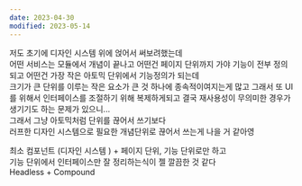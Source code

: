 ```yaml
---
date: 2023-04-30
modified: 2023-05-14
---
```


저도 초기에 디자인 시스템 위에 얹어서 써보려했는데  
어떤 서비스는 모듈에서 개념이 끝나고 어떤건 페이지 단위까지 가야 기능이 전부 정의되고 어떤건 가장 작은 아토믹 단위에서 기능정의가 되는데  
크기가 큰 단위를 이루는 작은 요소가 큰 것 하나에 종속적이여지는게 많고 그래서 또 UI 를 위해서 인터페이스를 조절하기 위해 복제하게되고 결국 재사용성이 무의미한 경우가 생기기도 하는 문제가 있으니...  
그래서 그냥 아토믹처럼 단위를 끊어서 쓰기보다  
러프한 디자인 시스템으로 필요한 개념단위로 끊어서 쓰는게 나을 거 같아영

최소 컴포넌트 (디자인 시스템 ) + 페이지 단위, 기능 단위로만 하고  
기능 단위에서 인터페이스만 잘 정리하는식이 젤 깔끔한 것 같다  
Headless + Compound
